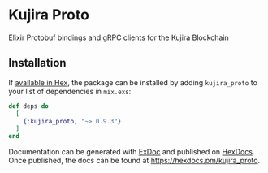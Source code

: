 # Kujira Proto

Elixir Protobuf bindings and gRPC clients for the Kujira Blockchain

## Installation

If [available in Hex](https://hex.pm/docs/publish), the package can be installed
by adding `kujira_proto` to your list of dependencies in `mix.exs`:

```elixir
def deps do
  [
    {:kujira_proto, "~> 0.9.3"}
  ]
end
```

Documentation can be generated with [ExDoc](https://github.com/elixir-lang/ex_doc)
and published on [HexDocs](https://hexdocs.pm). Once published, the docs can
be found at <https://hexdocs.pm/kujira_proto>.
